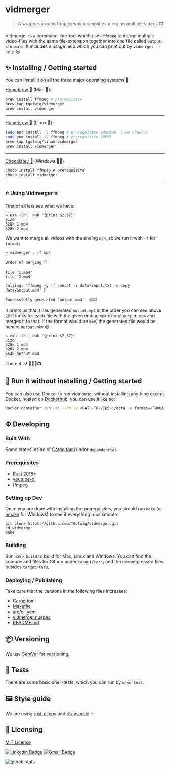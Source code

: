 # vidmerger

> A wrapper around ffmpeg which simplifies merging multiple videos 🎞

Vidmerger is a command-line-tool which uses `ffmpeg` to merge multiple video-files with the same file-extension together into one file called `output.<format>`. It includes a usage help which you can print out by `vidmerger --help` 😃

## ✨ Installing / Getting started

You can install it on all the three major operating systems 🤗

[Homebrew 🍺](https://github.com/TGotwig/homebrew-vidmerger/blob/master/vidmerger.rb) (Mac 🍏):

```bash
brew install ffmpeg # prerequisite
brew tap tgotwig/vidmerger
brew install vidmerger
```

---

[Homebrew 🍺](https://github.com/TGotwig/homebrew-linux-vidmerger/blob/master/vidmerger.rb) (Linux 🐧):

```bash
sudo apt install -y ffmpeg # prerequisite (Debian, like Ubuntu)
sudo yum install -y ffmpeg # prerequisite (RPM)
brew tap tgotwig/linux-vidmerger
brew install vidmerger
```

---

[Chocolatey 🍫](https://chocolatey.org/packages/vidmerger) (Windows 🏳️‍🌈)

```ps
choco install ffmpeg # prerequisite
choco install vidmerger
```

---

### ⭐️ Using Vidmerger ⭐️

First of all lets see what we have:

```fish
↪ exa -lh | awk '{print $2,$7}'
Size
328k 1.mp4
328k 2.mp4
```

We want to merge all videos with the ending `mp4`, so we run it with `-f` for `format`:

```fish
↪ vidmerger . -f mp4

Order of merging 👇

file '1.mp4'
file '2.mp4'

Calling: 'ffmpeg -y -f concat -i data/input.txt -c copy data/output.mp4' 🚀

Successfully generated 'output.mp4'! 😆🎞
```

It prints us that it has generated `output.mp4` in the order you can see above 😃 It looks for each file with the given ending `mp4` except `output.mp4` and merges it to that. If the format would be `mkv`, the generated file would be named `output.mkv` 😊

```fish
↪ exa -lh | awk '{print $2,$7}'
Size
328k 1.mp4
328k 2.mp4
664k output.mp4
```

There it is! 🎉🎊🥳📺

## 🐳 Run it without installing / Getting started

You can also use Docker to run vidmerger without installing anything except Docker, hosted on [Dockerhub](https://hub.docker.com/r/tgotwig/vidmerger), you can use it like so:

```bash
docker container run -it --rm -v <PATH-TO-VIDS>:/data -e format=<FORMAT> tgotwig/vidmerger
```

## ⚙️ Developing

### Built With

Some crates inside of [Cargo.toml](Cargo.toml) under `dependencies`.

### Prerequisites

- [Rust 2018+](https://www.rust-lang.org/tools/install)
- [youtube-dl](http://ytdl-org.github.io/youtube-dl/download.html)
- [ffmpeg](https://ffmpeg.org/download.html)

### Setting up Dev

Once you are done with installing the prerequisites, you should run `make` (or  [nmake](https://docs.microsoft.com/en-us/cpp/build/reference/nmake-reference?view=vs-2019) for Windows) to see if everything runs smooth:

```shell
git clone https://github.com/TGotwig/vidmerger.git
cd vidmerger
make
```

### Building

Run `make build` to build for Mac, Linux and Windows. You can find the compressed files for Github under `target/tars`, and the uncompressed files besides `target/tars`.

### Deploying / Publishing

Take care that the versions in the following files increases:

- [Cargo.toml](Cargo.toml)
- [Makefile](Makefile)
- [src/cli.yaml](src/cli.yaml)
- [vidmerger.nuspec](vidmerger.nuspec)
- [README.md](README.md)

## 📦 Versioning

We use [SemVer](http://semver.org/) for versioning.

## 🧪 Tests

There are some basic shell-tests, which you can run by `make test`.

## 🖼 Style guide

We are using [rust-clippy](rust-clippy) and [rls-vscode](https://github.com/rust-lang/rls-vscode) ✨

## 📜 Licensing

[MIT License](LICENSE)

[![Linkedin Badge](https://img.shields.io/badge/-Thomas_Gotwig-blue?style=flat-square&logo=Linkedin&logoColor=white&link=https://www.linkedin.com/in/thomas-gotwig-244a35177/)](https://www.linkedin.com/in/thomas-gotwig-244a35177/)
[![Gmail Badge](https://img.shields.io/badge/-tgotwig@gmail.com-c14438?style=flat-square&logo=Gmail&logoColor=white&link=mailto:tgotwig@gmail.com)](mailto:tgotwig@gmail.com)

![github stats](https://github-readme-stats.vercel.app/api?username=tgotwig&show_icons=true)
